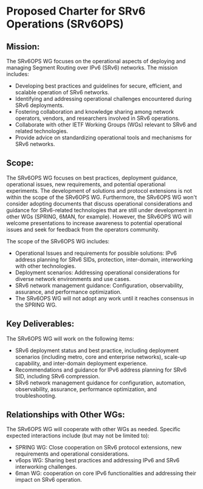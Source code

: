 # Proposed Charter for SRv6 Operations (SRv6OPS)

## Mission:
The SRv6OPS WG focuses on the operational aspects of deploying and managing Segment Routing over IPv6 (SRv6) networks. The mission includes:
* Developing best practices and guidelines for secure, efficient, and scalable operation of SRv6 networks.
* Identifying and addressing operational challenges encountered during SRv6 deployments.
* Fostering collaboration and knowledge sharing among network operators, vendors, and researchers involved in SRv6 operations.
* Collaborate with other IETF Working Groups (WGs) relevant to SRv6 and related technologies.
* Provide advice on standardizing operational tools and mechanisms for SRv6 networks.

## Scope:
The SRv6OPS WG focuses on best practices, deployment guidance, operational issues, new requirements, and potential operational experiments.
The development of solutions and protocol extensions is not within the scope of the SRv6OPS WG. Furthermore, the SRv6OPS WG won't consider adopting documents that discuss operational considerations and guidance for SRv6-related technologies that are still under development in other WGs (SPRING, 6MAN, for example). However, the SRv6OPS WG will welcome presentations to increase awareness to potential operational issues and seek for feedback from the operators community.

The scope of the SRv6OPS WG includes:
* Operational Issues and requirements for possible solutions: IPv6 address planning for SRv6 SIDs, protection, inter-domain, interworking with other technologies.
* Deployment scenarios: Addressing operational considerations for diverse network environments and use cases.
* SRv6 network management guidance: Configuration, observability, assurance, and performance optimization.
* The SRv6OPS WG will not adopt any work until it reaches consensus in the SPRING WG. 

## Key Deliverables:
The SRv6OPS WG will work on the following items:
* SRv6 deployment status and best practice, including deployment scenarios (including metro, core and enterprise networks), scale-up capability, and inter-domain deployment experience. 
* Recommendations and guidance for IPv6 address planning for SRv6 SID, including SRv6 compression. 
* SRv6 network management guidance for configuration, automation, observability, assurance, performance optimization, and troubleshooting.

## Relationships with Other WGs:
The SRv6OPS WG will cooperate with other WGs as needed. Specific expected interactions include (but may not be limited to):
* SPRING WG: Close cooperation on SRv6 protocol extensions, new requirements and operational considerations.
* v6ops WG: Sharing best practices and addressing IPv6 and SRv6 interworking challenges.
* 6man WG: cooperation on core IPv6 functionalities and addressing their impact on SRv6 operation.
